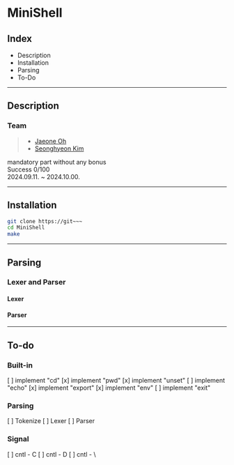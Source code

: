 # MiniShell

## Index
- Description
- Installation
- Parsing
- To-Do

---

## Description
### Team

> - [Jaeone Oh](https://github.com)
> - [Seonghyeon Kim](https://github.com/student-404-error)

mandatory part without any bonus  
Success 0/100  
2024.09.11. ~ 2024.10.00.  

---

## Installation
```bash
git clone https://git~~~
cd MiniShell
make
```

---

## Parsing

### Lexer and Parser

#### Lexer

#### Parser

---

## To-do

### Built-in

[ ] implement "cd"
[x] implement "pwd"
[x] implement "unset"
[ ] implement "echo"
[x] implement "export"
[x] implement "env"
[ ] implement "exit"

### Parsing

[ ] Tokenize
[ ] Lexer
[ ] Parser

### Signal

[ ] cntl - C
[ ] cntl - D
[ ] cntl - \

